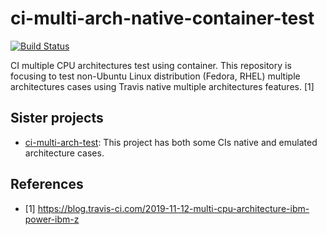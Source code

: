 # ci-multi-arch-native-container-test

[![Build Status](https://travis-ci.org/junaruga/ci-multi-arch-native-container-test.svg?branch=master)](https://travis-ci.org/junaruga/ci-multi-arch-native-container-test)

CI multiple CPU architectures test using container.
This repository is focusing to test non-Ubuntu Linux distribution (Fedora, RHEL) multiple architectures cases using Travis native multiple architectures features. [1]

## Sister projects

* [ci-multi-arch-test](https://github.com/junaruga/ci-multi-arch-test): This project has both some CIs native and emulated architecture cases.

## References

* [1] https://blog.travis-ci.com/2019-11-12-multi-cpu-architecture-ibm-power-ibm-z

